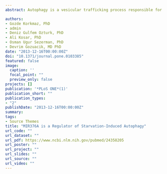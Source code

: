 ```yaml
---
abstract: Autophagy is a vesicular trafficking process responsible for the degradation of long-lived, misfolded or abnormal proteins, as well as damaged or surplus organelles. Abnormalities of the autophagic activity may result in the accumulation of protein aggregates, organelle dysfunction, and autophagy disorders were associated with various diseases. Hence, mechanisms of autophagy regulation are under exploration. Over-expression of hsa-miR-376a1 (shortly MIR376A) was performed to evaluate its effects on autophagy. Autophagy-related targets of the miRNA were predicted using Microcosm Targets and MIRanda bioinformatics tools and experimentally validated. Endogenous miRNA was blocked using antagomirs and the effects on target expression and autophagy were analyzed. Luciferase tests were performed to confirm that 3' UTR sequences in target genes were functional. Differential expression of MIR376A and the related MIR376B was compared using TaqMan quantitative PCR. Here, we demonstrated that, a microRNA (miRNA) from the DLK1/GTL2 gene cluster, MIR376A, played an important role in autophagy regulation. We showed that, amino acid and serum starvation-induced autophagy was blocked by MIR376A overexpression in MCF-7 and Huh7 cells. MIR376A shared the same seed sequence and had overlapping targets with MIR376B, and similarly blocked the expression of key autophagy proteins ATG4C and BECN1 (Beclin 1). Indeed, 3' UTR sequences in the mRNA of these autophagy proteins were responsive to MIR376A in luciferase assays. Antagomir tests showed that, endogenous MIR376A was participating to the control of ATG4C and BECN1 transcript and protein levels. Moreover, blockage of endogenous MIR376A accelerated starvation-induced autophagic activity. Interestingly, MIR376A and MIR376B levels were increased with different kinetics in response to starvation stress and tissue-specific level differences were also observed, pointing out to an overlapping but miRNA-specific biological role. Our findings underline the importance of miRNAs encoded by the DLK1/GTL2 gene cluster in stress-response control mechanisms, and introduce MIR376A as a new regulator of autophagy.

authors:
- Gozde Korkmaz, PhD
- admin
- Deniz Gulfem Ozturk, PhD
- Ali Kosar, PhD
- Osman Ugur Sezerman, PhD
- Devrim Gozuacik, MD PhD
date: "2013-12-16T00:00:00Z"
doi: "10.1371/journal.pone.0103385"
featured: false
image:
  caption: ''
  focal_point: ""
  preview_only: false
projects: []
publication: '*PLoS ONE*(1)'
publication_short: ""
publication_types:
- "2"
publishDate: "2013-12-16T00:00:00Z"
summary: 
tags:
- Source Themes
title: "MIR376A is a Regulator of Starvation-Induced Autophagy"
url_code: ""
url_dataset: ""
url_pdf: https://www.ncbi.nlm.nih.gov/pubmed/24358205
url_poster: ""
url_project: ""
url_slides: ""
url_source: ""
url_video: ""
---
```



